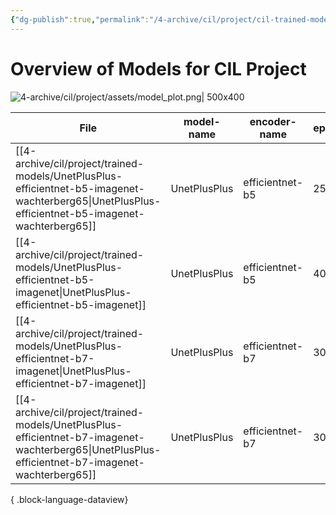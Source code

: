 ```yaml
---
{"dg-publish":true,"permalink":"/4-archive/cil/project/cil-trained-models/","tags":["eth/cil/project"],"created":"","updated":""}
---
```


# Overview of Models for CIL Project
![4-archive/cil/project/assets/model_plot.png| 500x400](/img/user/4-archive/cil/project/assets/model_plot.png)


| File                                                                                                                                                 | model-name   | encoder-name    | epochs | dice-loss | trained-by |
| ---------------------------------------------------------------------------------------------------------------------------------------------------- | ------------ | --------------- | ------ | --------- | ---------- |
| [[4-archive/cil/project/trained-models/UnetPlusPlus-efficientnet-b5-imagenet-wachterberg65\|UnetPlusPlus-efficientnet-b5-imagenet-wachterberg65]] | UnetPlusPlus | efficientnet-b5 | 25     | 0.151555  | siwachte   |
| [[4-archive/cil/project/trained-models/UnetPlusPlus-efficientnet-b5-imagenet\|UnetPlusPlus-efficientnet-b5-imagenet]]                             | UnetPlusPlus | efficientnet-b5 | 40     | 0.164649  | stkramer   |
| [[4-archive/cil/project/trained-models/UnetPlusPlus-efficientnet-b7-imagenet\|UnetPlusPlus-efficientnet-b7-imagenet]]                             | UnetPlusPlus | efficientnet-b7 | 30     | 0.169151  | siwachte   |
| [[4-archive/cil/project/trained-models/UnetPlusPlus-efficientnet-b7-imagenet-wachterberg65\|UnetPlusPlus-efficientnet-b7-imagenet-wachterberg65]] | UnetPlusPlus | efficientnet-b7 | 30     | 0.169151  | stkramer   |

{ .block-language-dataview}
